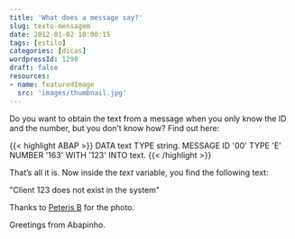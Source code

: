 ```yaml
---
title: 'What does a message say?'
slug: texto-mensagem
date: 2012-01-02 10:00:15
tags: [estilo]
categories: [dicas]
wordpressId: 1298
draft: false
resources:
- name: featuredImage
  src: 'images/thumbnail.jpg'
---
```

Do you want to obtain the text from a message when you only know the ID and the number, but you don’t know how? Find out here:


{{< highlight ABAP >}}
DATA text TYPE string.
MESSAGE ID '00' TYPE 'E' NUMBER '163' WITH '123' INTO text.
{{< /highlight >}}

That’s all it is. Now inside the _text_ variable, you find the following text:

"Client 123 does not exist in the system"

Thanks to [Peteris B][1] for the photo.

Greetings from Abapinho.

   [1]: https://www.flickr.com/photos/flatcat/3555774083/
